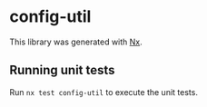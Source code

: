 # config-util

This library was generated with [Nx](https://nx.dev).

## Running unit tests

Run `nx test config-util` to execute the unit tests.
